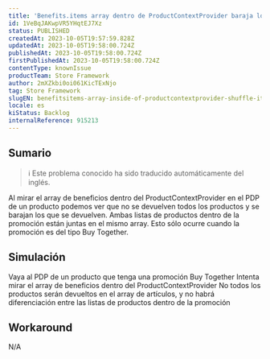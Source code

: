 ```yaml
---
title: 'Benefits.items array dentro de ProductContextProvider baraja los items cuando la promoción es del tipo Buy Together'
id: 1VeBqJAKwpVR5YHqtEJ7Xz
status: PUBLISHED
createdAt: 2023-10-05T19:57:59.828Z
updatedAt: 2023-10-05T19:58:00.724Z
publishedAt: 2023-10-05T19:58:00.724Z
firstPublishedAt: 2023-10-05T19:58:00.724Z
contentType: knownIssue
productTeam: Store Framework
author: 2mXZkbi0oi061KicTExNjo
tag: Store Framework
slugEN: benefitsitems-array-inside-of-productcontextprovider-shuffle-items-when-the-promotion-is-a-buy-together-type
locale: es
kiStatus: Backlog
internalReference: 915213
---
```


## Sumario

>ℹ️ Este problema conocido ha sido traducido automáticamente del inglés.


Al mirar el array de beneficios dentro del ProductContextProvider en el PDP de un producto podemos ver que no se devuelven todos los productos y se barajan los que se devuelven. Ambas listas de productos dentro de la promoción están juntas en el mismo array. Esto sólo ocurre cuando la promoción es del tipo Buy Together.


##

## Simulación


Vaya al PDP de un producto que tenga una promoción Buy Together
Intenta mirar el array de beneficios dentro del ProductContextProvider
No todos los productos serán devueltos en el array de artículos, y no habrá diferenciación entre las listas de productos dentro de la promoción


##

## Workaround


N/A





